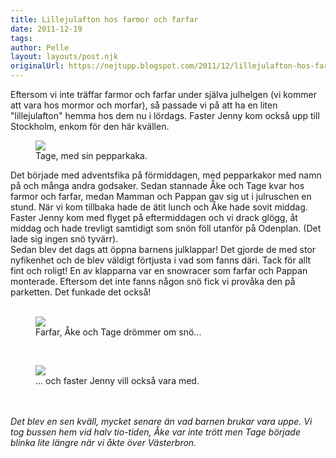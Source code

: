 ```yaml
---
title: Lillejulafton hos farmor och farfar
date: 2011-12-19
tags: 	
author: Pelle
layout: layouts/post.njk
originalUrl: https://nejtupp.blogspot.com/2011/12/lillejulafton-hos-farmor-och-farfar.html
---
```


Eftersom vi inte träffar farmor och farfar under själva julhelgen (vi kommer att vara hos mormor och morfar), så passade vi på att ha en liten "lillejulafton" hemma hos dem nu i lördags. Faster Jenny kom också upp till Stockholm, enkom för den här kvällen.</div><br></div>

<figure>
	<img src="../../../img/2011/12/Lillejulafton+hos+farmor+och+farfar-_MG_0198.jpg">
	<figcaption>Tage, med sin pepparkaka.</figcaption>
</figure>Det började med adventsfika på förmiddagen, med pepparkakor med namn på och många andra godsaker. Sedan stannade Åke och Tage kvar hos farmor och farfar, medan Mamman och Pappan gav sig ut i julruschen en stund. När vi kom tillbaka hade de ätit lunch och Åke hade sovit middag. Faster Jenny kom med flyget på eftermiddagen och vi drack glögg, åt middag och hade trevligt samtidigt som snön föll utanför på Odenplan. (Det lade sig ingen snö tyvärr).</div><br></div>Sedan blev det dags att öppna barnens julklappar! Det gjorde de med stor nyfikenhet och de blev väldigt förtjusta i vad som fanns däri. Tack för allt fint och roligt! En av klapparna var en snowracer som farfar och Pappan monterade. Eftersom det inte fanns någon snö fick vi provåka den på parketten. Det funkade det också!</div><br><br>

<figure>
	<img src="../../../img/2011/12/Lillejulafton+hos+farmor+och+farfar-_MG_0285.jpg">
	<figcaption>Farfar, Åke och Tage drömmer om snö...</figcaption>
</figure><div class="separator" style="clear: both; text-align: center;"><br></div>

<figure>
	<img src="../../../img/2011/12/Lillejulafton+hos+farmor+och+farfar-_MG_0298.jpg">
	<figcaption>... och faster Jenny vill också vara med.<br></i><br><i><br></figcaption>
</figure><span style="text-align: left;">Det blev en sen kväll, mycket senare än vad barnen brukar vara uppe. Vi tog bussen hem vid halv tio-tiden, Åke var inte trött men Tage började blinka lite längre när vi åkte över Västerbron.</span></div><div class="separator" style="clear: both; text-align: center;"><span style="text-align: left;"><br></span></div>

